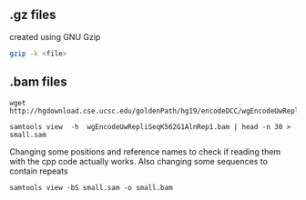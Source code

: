 ## .gz files
created using GNU Gzip
```bash
gzip -k <file>
```
## .bam files
```
wget http://hgdownload.cse.ucsc.edu/goldenPath/hg19/encodeDCC/wgEncodeUwRepliSeq/wgEncodeUwRepliSeqK562G1AlnRep1.bam
```
```
samtools view  -h  wgEncodeUwRepliSeqK562G1AlnRep1.bam | head -n 30 > small.sam
```

Changing some positions and reference names to check if reading them with the cpp code actually works. Also changing
some sequences to contain repeats

```
samtools view -bS small.sam -o small.bam
```